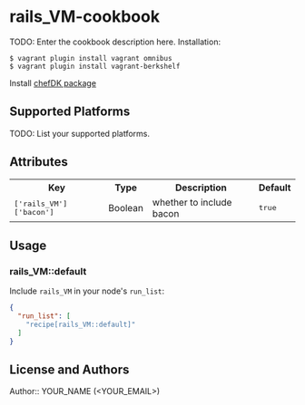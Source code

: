 # rails_VM-cookbook

TODO: Enter the cookbook description here.
Installation: 
```
$ vagrant plugin install vagrant omnibus
$ vagrant plugin install vagrant-berkshelf
```
Install [chefDK package](https://downloads.chef.io/chef-dk)


## Supported Platforms

TODO: List your supported platforms.

## Attributes

<table>
  <tr>
    <th>Key</th>
    <th>Type</th>
    <th>Description</th>
    <th>Default</th>
  </tr>
  <tr>
    <td><tt>['rails_VM']['bacon']</tt></td>
    <td>Boolean</td>
    <td>whether to include bacon</td>
    <td><tt>true</tt></td>
  </tr>
</table>

## Usage

### rails_VM::default

Include `rails_VM` in your node's `run_list`:

```json
{
  "run_list": [
    "recipe[rails_VM::default]"
  ]
}
```

## License and Authors

Author:: YOUR_NAME (<YOUR_EMAIL>)
